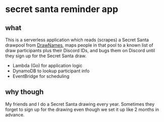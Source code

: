 # secret santa reminder app

## what

This is a serverless application which reads (scrapes) a Secret Santa drawpool from [DrawNames](https://www.drawnames.com/), maps people in that pool to a known list of draw participants plus their Discord IDs, and bugs them on Discord until they sign up for the Secret Santa draw.

* Lambda (Go) for application logic
* DynamoDB to lookup participant info
* EventBridge for scheduling

## why though

My friends and I do a Secret Santa drawing every year. Sometimes they forget to sign up for the drawing even though we set it up like 2 months in advance.

